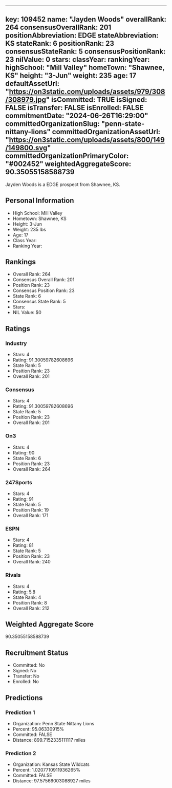 ---
  key: 109452
  name: "Jayden Woods"
  overallRank: 264
  consensusOverallRank: 201
  positionAbbreviation: EDGE
  stateAbbreviation: KS
  stateRank: 6
  positionRank: 23
  consensusStateRank: 5
  consensusPositionRank: 23
  nilValue: 0
  stars: 
  classYear: 
  rankingYear: 
  highSchool: "Mill Valley"
  homeTown: "Shawnee, KS"
  height: "3-Jun"
  weight: 235
  age: 17
  defaultAssetUrl: "https://on3static.com/uploads/assets/979/308/308979.jpg"
  isCommitted: TRUE
  isSigned: FALSE
  isTransfer: FALSE
  isEnrolled: FALSE
  commitmentDate: "2024-06-26T16:29:00"
  committedOrganizationSlug: "penn-state-nittany-lions"
  committedOrganizationAssetUrl: "https://on3static.com/uploads/assets/800/149/149800.svg"
  committedOrganizationPrimaryColor: "#002452"
  weightedAggregateScore: 90.35055158588739
  ---
  
  Jayden Woods is a EDGE prospect from Shawnee, KS.
  
  ## Personal Information
  - High School: Mill Valley
  - Hometown: Shawnee, KS
  - Height: 3-Jun
  - Weight: 235 lbs
  - Age: 17
  - Class Year: 
  - Ranking Year: 
  
  ## Rankings
  - Overall Rank: 264
  - Consensus Overall Rank: 201
  - Position Rank: 23
  - Consensus Position Rank: 23
  - State Rank: 6
  - Consensus State Rank: 5
  - Stars: 
  - NIL Value: $0
  
  ## Ratings
  
  ### Industry
  - Stars: 4
  - Rating: 91.30059782608696
  - State Rank: 5
  - Position Rank: 23
  - Overall Rank: 201
  
  ### Consensus
  - Stars: 4
  - Rating: 91.30059782608696
  - State Rank: 5
  - Position Rank: 23
  - Overall Rank: 201
  
  ### On3
  - Stars: 4
  - Rating: 90
  - State Rank: 6
  - Position Rank: 23
  - Overall Rank: 264
  
  ### 247Sports
  - Stars: 4
  - Rating: 91
  - State Rank: 5
  - Position Rank: 19
  - Overall Rank: 171
  
  ### ESPN
  - Stars: 4
  - Rating: 81
  - State Rank: 5
  - Position Rank: 23
  - Overall Rank: 240
  
  ### Rivals
  - Stars: 4
  - Rating: 5.8
  - State Rank: 4
  - Position Rank: 8
  - Overall Rank: 212
  
  ## Weighted Aggregate Score
  90.35055158588739
  
  ## Recruitment Status
  - Committed: No
  - Signed: No
  - Transfer: No
  - Enrolled: No
  
  
  
  ## Predictions
  
  ### Prediction 1
  - Organization: Penn State Nittany Lions
  - Percent: 95.06330915%
  - Committed: FALSE
  - Distance: 899.7152335111117 miles
  
  ### Prediction 2
  - Organization: Kansas State Wildcats
  - Percent: 1.0207710911936265%
  - Committed: FALSE
  - Distance: 97.57566003088927 miles
  